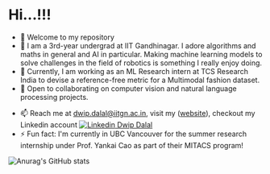  # Hi...!!!

- 🌱 Welcome to my repository
- 🔭 I am a 3rd-year undergrad at IIT Gandhinagar. I adore algorithms and maths in general and AI in particular. Making machine learning models to solve challenges in the field of robotics is something I really enjoy doing.
- 🔭 Currently, I am working as an ML Research intern at TCS Research India to devise a reference-free metric for a Multimodal fashion dataset.
- 👯 Open to collaborating on computer vision and natural language processing projects.
<!-- - ⚡ Fun fact: I'm visiting **University of British Columbia** in the coming summer as a research intern to work on creating behavioral videos from brain data under prof Yankai Cao, as part of MITACS GRI Program! -->
- 📫 Reach me at dwip.dalal@iitgn.ac.in, visit my  ([website](https://dwipddalal.github.io/)), checkout my Linkedin account [![Linkedin](https://i.stack.imgur.com/gVE0j.png) Dwip Dalal](https://www.linkedin.com/in/dwip-dalal-a7a440190)&nbsp;
- ⚡ Fun fact: I'm currently in UBC Vancouver for the summer research internship under Prof. Yankai Cao as part of their MITACS program!


![Anurag's GitHub stats](https://github-readme-stats.vercel.app/api?username=dwipddalal&count_private=true&show_icons=true&theme=dark)

<!---
dwipddalal/dwipddalal is a ✨ special ✨ repository because its `README.md` (this file) appears on your GitHub profile.
You can click the Preview link to take a look at your changes.
--->
